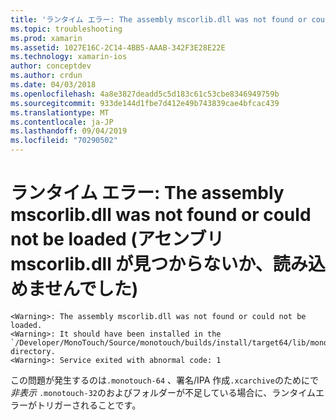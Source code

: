 ```yaml
---
title: 'ランタイム エラー: The assembly mscorlib.dll was not found or could not be loaded (アセンブリ mscorlib.dll が見つからないか、読み込めませんでした)'
ms.topic: troubleshooting
ms.prod: xamarin
ms.assetid: 1027E16C-2C14-4BB5-AAAB-342F3E28E22E
ms.technology: xamarin-ios
author: conceptdev
ms.author: crdun
ms.date: 04/03/2018
ms.openlocfilehash: 4a8e3827deadd5c5d183c61c53cbe8346949759b
ms.sourcegitcommit: 933de144d1fbe7d412e49b743839cae4bfcac439
ms.translationtype: MT
ms.contentlocale: ja-JP
ms.lasthandoff: 09/04/2019
ms.locfileid: "70290502"
---
```

# <a name="runtime-error-the-assembly-mscorlibdll-was-not-found-or-could-not-be-loaded"></a>ランタイム エラー: The assembly mscorlib.dll was not found or could not be loaded (アセンブリ mscorlib.dll が見つからないか、読み込めませんでした)

```
<Warning>: The assembly mscorlib.dll was not found or could not be loaded.
<Warning>: It should have been installed in the `/Developer/MonoTouch/Source/monotouch/builds/install/target64/lib/mono/2.0/mscorlib.dll' directory.
<Warning>: Service exited with abnormal code: 1
```

この問題が発生するのは`.monotouch-64` 、署名/IPA 作成`.xcarchive`のためにで*非表示* `.monotouch-32`のおよびフォルダーが不足している場合に、ランタイムエラーがトリガーされることです。

